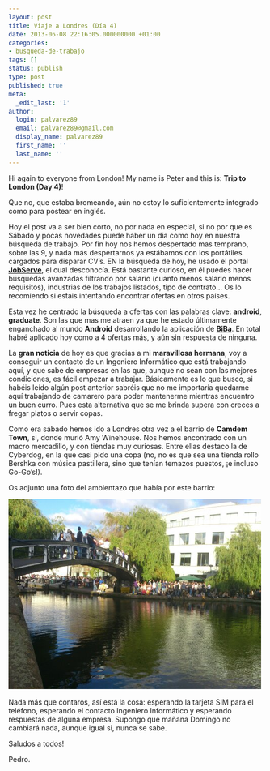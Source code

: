 ```yaml
---
layout: post
title: Viaje a Londres (Día 4)
date: 2013-06-08 22:16:05.000000000 +01:00
categories:
- busqueda-de-trabajo
tags: []
status: publish
type: post
published: true
meta:
  _edit_last: '1'
author:
  login: palvarez89
  email: palvarez89@gmail.com
  display_name: palvarez89
  first_name: ''
  last_name: ''
---
```

Hi again to everyone from London! My name is Peter and this is: **Trip to
London (Day 4)**!

Que no, que estaba bromeando, aún no estoy lo suficientemente integrado como
para postear en inglés.

Hoy el post va a ser bien corto, no por nada en especial, si no por que es
Sábado y pocas novedades puede haber un dia como hoy en nuestra búsqueda de
trabajo. Por fin hoy nos hemos despertado mas temprano, sobre las 9, y nada más
despertarnos ya estábamos con los portátiles cargados para disparar CV&#8217;s.
EN la búsqueda de hoy, he usado el portal **[JobServe][1]**, el cual
desconocía. Está bastante curioso, en él puedes hacer búsquedas avanzadas
filtrando por salario (cuanto menos salario menos requisitos), industrias de
los trabajos listados, tipo de contrato&#8230; Os lo recomiendo si estáis
intentando encontrar ofertas en otros países.

Esta vez he centrado la búsqueda a ofertas con las palabras clave: **android**,
**graduate**. Son las que mas me atraen ya que he estado últimamente enganchado
al mundo **Android** desarrollando la aplicación de **[BiBa][2]**. En total
habré aplicado hoy como a 4 ofertas más, y aún sin respuesta de ninguna.

<!--more-->

La **gran noticia** de hoy es que gracias a mi **maravillosa hermana**, voy a
conseguir un contacto de un Ingeniero Informático que está trabajando aquí, y
que sabe de empresas en las que, aunque no sean con las mejores condiciones, es
fácil empezar a trabajar. Básicamente es lo que busco, si habéis leído algún
post anterior sabréis que no me importaría quedarme aquí trabajando de camarero
para poder mantenerme mientras encuentro un buen curro. Pues esta alternativa
que se me brinda supera con creces a fregar platos o servir copas.

Como era sábado hemos ido a Londres otra vez a el barrio de **Camdem Town**,
si, donde murió Amy Winehouse. Nos hemos encontrado con un macro mercadillo, y
con tiendas muy curiosas. Entre ellas destaco la de Cyberdog, en la que casi
pido una copa (no, no es que sea una tienda rollo Bershka con música
pastillera, sino que tenían temazos puestos, ¡e incluso Go-Go&#8217;s!).

Os adjunto una foto del ambientazo que había por este barrio:

[<img title="DSC_0315.jpg" class="alignnone size-full" alt="image" src="/wp-content/uploads/2013/06/wpid-DSC_0315.jpg" />][3]

Nada más que contaros, así está la cosa: esperando la tarjeta SIM para el
teléfono, esperando el contacto Ingeniero Informático y esperando respuestas de
alguna empresa. Supongo que mañana Domingo no cambiará nada, aunque igual si,
nunca se sabe.

Saludos a todos! 

Pedro.

 [1]: https://www.jobserve.com/
 [2]: https://play.google.com/store/apps/details?id=biba.bicicleta.publica.badajoz
 [3]: /wp-content/uploads/2013/06/wpid-DSC_0315.jpg

